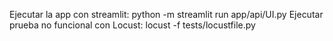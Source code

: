 Ejecutar la app con streamlit:
 python -m streamlit run app/api/UI.py
Ejecutar prueba no funcional con Locust:
 locust -f tests/locustfile.py
